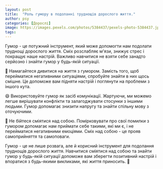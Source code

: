 ```yaml
---
layout: post
title:  "Роль гумору в подоланні труднощів дорослого життя."
author: psy
categories: [Дорослі]
image: https://images.pexels.com/photos/5384437/pexels-photo-5384437.jpeg?auto=compress&cs=tinysrgb&fit=crop&h=627&w=1200
tags: 
---
```


Гумор - це потужний інструмент, який може допомогти нам подолати труднощі дорослого життя. Сміх розслабляє м'язи, знижує стрес і покращує наше настрій. Важливо навчитися не взяти себе занадто серйозно і знайти гумор у будь-якій ситуації.

🤣 Намагайтеся дивитися на життя з гумором. Замість того, щоб перейматися негативними ситуаціями, спробуйте знайти в них щось смішне. Це допоможе вам підняти настрій і поглянути на проблеми з іншого кута.

😄 Використовуйте гумор як засіб комунікації. Жартуючи, ми можемо легше вирішувати конфлікти та залагоджувати стосунки з іншими людьми. Гумор допомагає знизити напругу та знайти спільну мову з оточуючими.

🤪 Не бійтеся сміятися над собою. Помірковувати про свої помилки з гумором допомагає нам приймати себе такими, які ми є, і не перейматися негативними емоціями. Сміх над собою - це прояв самоприйняття та самоповаги.

Гумор - це не лише розвага, але й корисний інструмент для подолання труднощів дорослого життя. Навчитися сміятися над собою та знайти гумор у будь-якій ситуації допоможе вам зберегти позитивний настрій і впоратися з будь-якими викликами, які життя приносить. 🌟


